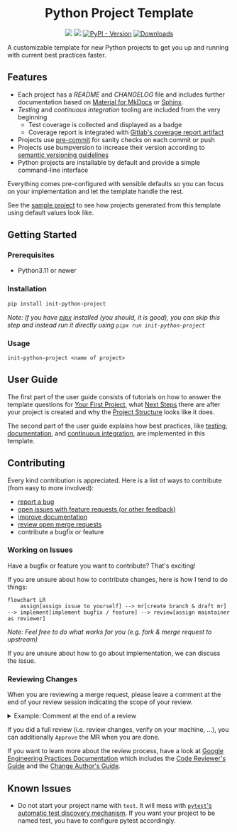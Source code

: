 <div align=center>
<h1>Python Project Template</h1>

[![](https://img.shields.io/badge/Documentation-main-blue)][docs]
[![](https://img.shields.io/badge/Example-Sample_Project-blue)][sample project]
[![PyPI - Version](https://img.shields.io/pypi/v/init-python-project)][pypi]
[![Downloads](https://static.pepy.tech/badge/init-python-project)]()

</div>

[pypi]: https://pypi.org/project/init-python-project/

<!-- start -->

A customizable template for new Python projects to get you up and running with current best practices faster.

## Features

- Each project has a *README* and *CHANGELOG* file and includes further documentation based on [Material for MkDocs][] or [Sphinx][].
- *Testing* and *continuous integration* tooling are included from the very beginning
    - Test coverage is collected and displayed as a badge
    - Coverage report is integrated with [Gitlab's coverage report artifact][gitlab coverage report]
- Projects use [pre-commit][] for sanity checks on each commit or push
- Projects use bumpversion to increase their version according to [semantic versioning guidelines][semver]
- Python projects are installable by default and provide a simple command-line interface

[material for mkdocs]: https://squidfunk.github.io/mkdocs-material
[sphinx]: https://www.sphinx-doc.org
[gitlab coverage report]: https://docs.gitlab.com/ee/ci/yaml/artifacts_reports.html#artifactsreportscoverage_report
[pre-commit]: https://pre-commit.com/
[semver]: https://semver.org/

Everything comes pre-configured with sensible defaults so you can focus on your implementation and let the template handle the rest.

See the [sample project][] to see how projects generated from this template using default values look like.

[sample project]: https://git01.iis.fhg.de/mkj/sample-project

## Getting Started

### Prerequisites

* Python3.11 or newer

### Installation

```sh
pip install init-python-project
```

*Note: If you have [pipx][] installed (you should, it is good), you can skip this step and instead run it directly using `pipx run init-python-project`*

[pipx]: https://pypa.github.io/pipx/

### Usage

```console
init-python-project <name of project>
```

<!-- usage-end -->

## User Guide

The first part of the user guide consists of tutorials on how to answer the template questions for [Your First Project][], what [Next Steps][] there are after your project is created and why the [Project Structure][] looks like it does.

[docs]: https://mkj.git01.iis.fhg.de/project-template/
[your first project]: https://mkj.git01.iis.fhg.de/project-template/user-guide/first-project
[next steps]: https://mkj.git01.iis.fhg.de/project-template/user-guide/first-project
[project structure]: https://mkj.git01.iis.fhg.de/project-template/user-guide/project-structure

The second part of the user guide explains how best practices, like [testing][], [documentation][], and [continuous integration][], are implemented in this template.

[testing]: https://mkj.git01.iis.fhg.de/project-template/user-guide/topics/testing
[documentation]: https://mkj.git01.iis.fhg.de/project-template/user-guide/topics/documentation
[continuous integration]: https://mkj.git01.iis.fhg.de/project-template/user-guide/topics/ci

## Contributing

Every kind contribution is appreciated. Here is a list of ways to contribute (from easy to more involved):

- [report a bug][new issue]
- [open issues with feature requests (or other feedback)][new issue]
- [improve documentation][docs]
- [review open merge requests][mr]
- contribute a bugfix or feature

### Working on Issues

Have a bugfix or feature you want to contribute? That's exciting!

If you are unsure about how to contribute changes, here is how I tend to do things:

```mermaid
flowchart LR
    assign[assign issue to yourself] --> mr[create branch & draft mr] --> implement[implement bugfix / feature] --> review[assign maintainer as reviewer]
```
*Note: Feel free to do what works for you (e.g. fork & merge request to upstream)*

If you are unsure about how to go about implementation, we can discuss the issue.

[new issue]: https://git01.iis.fhg.de/mkj/project-template/-/issues/new
[mr]: https://git01.iis.fhg.de/mkj/project-template/-/merge_requests

### Reviewing Changes

When you are reviewing a merge request, please leave a comment at the end of your review session indicating the scope of your review.

<details>
<summary>Example: Comment at the end of a review</summary>
I can confirm this works on Windows! I tested project creation and successfully created a project with default values. I did not look at the individual changes in this MR.
</details>

If you did a full review (i.e. review changes, verify on your machine, ...), you can additionally `Approve` the MR when you are done.

If you want to learn more about the review process, have a look at [Google Engineering Practices Documentation](https://google.github.io/eng-practices/) which includes the [Code Reviewer's Guide](https://google.github.io/eng-practices/review/reviewer/) and the [Change Author's Guide](https://google.github.io/eng-practices/review/developer/).

## Known Issues

* Do not start your project name with `test`. It will mess with [`pytest`'s automatic test discovery mechanism](https://docs.pytest.org/explanation/goodpractices.html#conventions-for-python-test-discovery). If you want your project to be named test, you have to configure pytest accordingly.
